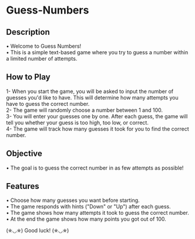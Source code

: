 # Guess-Numbers

## Description
• Welcome to Guess Numbers!                                                                                                                                            
• This is a simple text-based game where you try to guess a number within a limited number of attempts.                                                                         
## How to Play
1- When you start the game, you will be asked to input the number of guesses you'd like to have. This will determine how many attempts you have to guess the correct number.                                                                                                                                                                
2- The game will randomly choose a number between 1 and 100.                                                                                                          
3- You will enter your guesses one by one. After each guess, the game will tell you whether your guess is too high, too low, or correct.                               
4- The game will track how many guesses it took for you to find the correct number.

## Objective
• The goal is to guess the correct number in as few attempts as possible!

## Features
• Choose how many guesses you want before starting.                                                                                                                    
• The game responds with hints ("Down" or "Up") after each guess.                                                                                                      
• The game shows how many attempts it took to guess the correct number.                                                                                                  
• At the end the game shows how many points you got out of 100. 

(✯◡✯) Good luck! (✯◡✯) 
